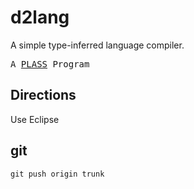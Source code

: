 # d2lang

A simple type-inferred language compiler.

<tt>A <a href="http://www.plasstech.com/a-plass-program">PLASS</a> Program</tt>

## Directions

Use Eclipse

## git

`git push origin trunk`
